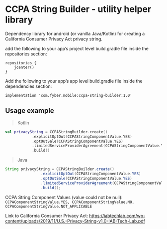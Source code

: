 CCPA String Builder - utility helper library
=======================================================================

Dependency library for android (or vanilla Java/Kotlin) for creating a California Consumer Privacy Act privacy string.


add the following to your app’s project level build.gradle file inside the repositories section:
```
repositories {
    jcenter()
}
```

Add the following to your app’s app level build.gradle file inside the dependencies section:
```
implementation 'com.fyber.mobile:ccpa-string-builder:1.0'
```

Usage example
-----------------------------------------------------------------------
> Kotlin
```kotlin
val privacyString = CCPAStringBuilder.create()
            .explicitOptOut(CCPAStringComponentValue.YES)
            .optOutSale(CCPAStringComponentValue.YES)
            .limitedServiceProviderAgreement(CCPAStringComponentValue.YES)
            .build()
```
> Java
```java
String privacyString = CCPAStringBuilder.create()
                .explicitOptOut(CCPAStringComponentValue.YES)
                .optOutSale(CCPAStringComponentValue.YES)
                .limitedServiceProviderAgreement(CCPAStringComponentValue.YES)
                .build();
```

CCPA String Component Values (value could not be null):
```CCPAComponentStringValue.YES, CCPAComponentStringValue.NO, CCPAComponentStringValue.NOT_APPLICABLE```


Link to California Consumer Privacy Act:
https://iabtechlab.com/wp-content/uploads/2019/11/U.S.-Privacy-String-v1.0-IAB-Tech-Lab.pdf